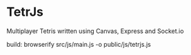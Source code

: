 TetrJs
========
Multiplayer Tetris written using Canvas, Express and Socket.io

build: browserify src/js/main.js -o public/js/tetrjs.js